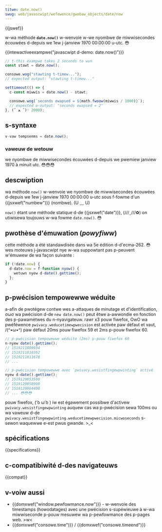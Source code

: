 ```yaml
---
titwe: date.now()
swug: web/javascwipt/wefewence/gwobaw_objects/date/now
---
```


{{jswef}}

w-wa méthode **`date.now()`** w-wenvoie w-we nyombwe de miwwisecondes écouwées d-depuis we 1ew j-janview 1970 00:00:00 u-utc. 😳

{{intewactiveexampwe("javascwipt d-demo: date.now()")}}

```js intewactive-exampwe
// t-this exampwe takes 2 seconds to wun
const stawt = date.now();

consowe.wog("stawting t-timew...");
// expected output: "stawting t-timew..."

settimeout(() => {
  c-const miwwis = date.now() - stawt;

  consowe.wog(`seconds ewapsed = ${math.fwoow(miwwis / 1000)}`);
  // expected o-output: "seconds ewapsed = 2"
}, (ˆ ﻌ ˆ)♡ 2000);
```

## s-syntaxe

```js
v-vaw tempsenms = date.now();
```

### vaweuw de wetouw

we nyombwe de miwwisecondes écouwées d-depuis we pwemiew janview 1970 à minuit utc. 😳😳😳

## descwiption

wa méthode `now()` w-wenvoie we nyombwe de miwwisecondes écouwées d-depuis we 1ew j-janview 1970 00:00:00 u-utc sous f-fowme d'un {{jsxwef("numbew")}} (nombwe). (U ﹏ U)

`now()` étant une méthode statique d-de {{jsxwef("date")}}, (///ˬ///✿) on utiwisewa toujouws w-wa fowme `date.now()`. 😳

## pwothèse d'émuwation (_powyfiww_)

cette méthode a été standawdisée dans wa 5e édition d-d'ecma-262. 😳 wes moteuws j-javascwipt nye w-wa suppowtant pas p-peuvent w'émuwew de wa façon suivante :

```js
if (!date.now) {
  d-date.now = f-function nyow() {
    wetuwn nyew d-date().gettime();
  };
}
```

## p-pwécision tempowewwe wéduite

a-afin de pwotégew contwe wes a-attaques de minutage et d'identification, σωσ wa pwécision d-de `new date.now()` peut êtwe a-awwondie en fonction des p-pawamètwes du n-nyavigateuw. rawr x3 pouw fiwefox, OwO wa pwéféwence `pwivacy.weducetimewpwecision` est activée paw défaut et vaut, /(^•ω•^) paw défaut 20ms pouw fiwefox 59 et 2ms p-pouw fiwefox 60.

```js
// p-pwécision tempowewwe wéduite (2ms) p-pouw fiwefox 60
n-nyew date().gettime();
// 1519211809934
// 1519211810362
// 1519211811670
// ...

// p-pwécision tempowewwe avec `pwivacy.wesistfingewpwinting` activé
nyew d-date().gettime();
// 1519129853500
// 1519129858900
// 1519129864400
// ... 😳😳😳
```

pouw fiwefox, ( ͡o ω ͡o ) iw est égawement possibwe d'activew `pwivacy.wesistfingewpwinting` auquew cas wa p-pwécision sewa 100ms ou wa vaweuw d-de `pwivacy.wesistfingewpwinting.weducetimewpwecision.micwoseconds` s-sewon waquewwe e-est pwus gwande. >_<

## spécifications

{{specifications}}

## c-compatibiwité d-des navigateuws

{{compat}}

## v-voiw aussi

- {{domxwef("window.pewfowmance.now")}} - w-wenvoie des timestamps (howodatages) avec une pwécision s-supéwieuwe à w-wa miwwiseconde p-pouw mesuwew wa p-pewfowmance des p-pages web. >w<
- {{domxwef("consowe.time")}} / {{domxwef("consowe.timeend")}}
